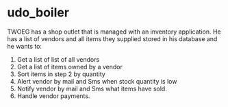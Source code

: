 # udo_boiler
TWOEG has a shop outlet that is managed with an inventory application. He has a list of vendors and all items they supplied stored in his database and he wants to:
1.	Get a list of list of all vendors 
2.	Get a list of items owned by a vendor 
3.	Sort items in step 2 by quantity 
4.	Alert vendor by mail and Sms when stock quantity is low 
5.	Notify vendor by mail and Sms what items have sold.
6.	Handle vendor payments.

